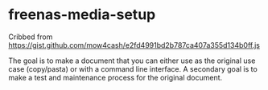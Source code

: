 # freenas-media-setup
Cribbed from https://gist.github.com/mow4cash/e2fd4991bd2b787ca407a355d134b0ff.js

The goal is to make a document that you can either use as the original use case (copy/pasta) or with a command line interface.  A secondary goal is to make a test and maintenance process for the original document.

